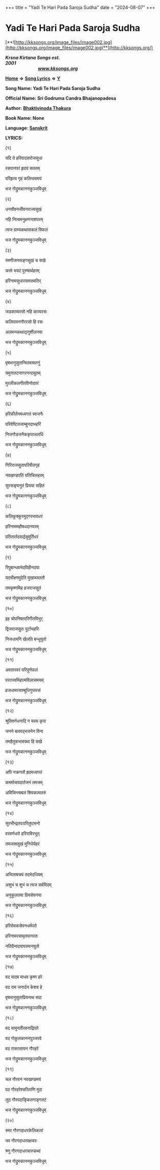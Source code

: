 +++
title = "Yadi Te Hari Pada Saroja Sudha"
date = "2024-08-07"
+++

# Yadi Te Hari Pada Saroja Sudha
[**![http://kksongs.org/image_files/image002.jpg](http://kksongs.org/image_files/image002.jpg)**](http://kksongs.org/)

**_Krsna Kirtana Songs est. 2001_**                                                                                                                                                 **_www.kksongs.org_**

[**Home**](http://kksongs.org/) **⇒** [**Song Lyrics**](http://kksongs.org/lyrics.html) **⇒** [**Y**](http://kksongs.org/songs/song_y.html)

**Song Name: Yadi Te Hari Pada Saroja Sudha**

**Official Name: Sri Godruma Candra Bhajanopadesa**

**Author:** [**Bhaktivinoda Thakura**](http://kksongs.org/authors/list/bhaktivinoda.html)

**Book Name: None**

**Language: [Sanskrit](http://kksongs.org/language/list/sanskrit.html)**

**LYRICS:**

(१)

यदि ते हरिपादसरोजसुधा

रसपानपरं हृदयं सततम्

परिहृत्य गृहं कलिभावमयं

भज गोद्रुमकाननकुञ्जविधुम्

(२)

धनयौवनजीवनराज्यसुखं

नहि नित्यमनुक्षणनाशपरम्

त्यज ग्राम्यकथासकलं विफलं

भज गोद्रुमकाननकुञ्जविधुम्

(३)

रमणीजनसङ्गसुखं च सखे

चरमे भयदं पुरुषार्थहरम्

हरिनामसुधारसमत्तमतिर्

भज गोद्रुमकाननकुञ्जविधुम्

(४)

जडकाव्यरसो नहि काव्यरसः

कलिपावनगौररसो हि रसः

अलमन्य्कथाद्यनुशीलनया

भज गोद्रुमकाननकुञ्जविधुम्

(५)

वृषभानुसुतान्वितवामतनुं

यमुनातटनागरनन्दसुतम्

मुरलीकलगीतविनोदपरं

भज गोद्रुमकाननकुञ्जविधुम्

(६)

हरिकीर्तनमध्यगतं स्वजनैः

परिवेष्टितजाम्बुनदाभहरिं

निजगौडजनैककृपाजलधिं

भज गोद्रुमकाननकुञ्जविधुम्

(७)

गिरिराजसुतापरिवीतगृहं

नवखण्डपतिं यतिचित्तहरम्

सुरसङ्घनुतं प्रियया सहितं

भज गोद्रुमकाननकुञ्जविधुम्

(८)

कलिकुक्कुरमुद्गरभावधरं

हरिनाममहौषधदानपरम्

पतितार्तदयार्द्रसुमूर्तिधरं

भज गोद्रुमकाननकुञ्जविधुम्

(९)

रिपुबान्धवभेदविहीनदया

यदभीक्ष्णमुदेति मुखाब्जततौ

तमकृष्णमिह व्रजराजसुतं

भज गोद्रुमकाननकुञ्जविधुम्

(१०)

इह चोपनिषत्परिगीतविभुर्

द्विजराजसुतः पुर्टाभहरिः

निजधामनि खेलति बन्धुयुतो

भज गोद्रुमकाननकुञ्जविधुम्

(११)

अवतारवरं परिपूर्णफलं

परतत्त्वमिहात्मविलासमयम्

व्रजधामरसाम्बुधिगुप्तरसं

भज गोद्रुमकाननकुञ्जविधुम्

(१२)

श्रुतिवर्णधनादि न यस्य कृपा

जनने बलवद्भजनेन विना

तमहैतुकभावपथा हि सखे

भज गोद्रुमकाननकुञ्जविधुम्

(१३)

अपि नक्रगतौ ह्रदमध्यगतं

कममोचयदार्तजनं तमजम्

अविचिन्त्यबलं शिवकल्पतरुं

भज गोद्रुमकाननकुञ्जविधुम्

(१४)

सुरभीन्द्रतपःपरितुष्टमनो

वरवर्णधरो हरिराविरभूत्

तमजस्रसुखं मुनिधैर्यहरं

भज गोद्रुमकाननकुञ्जविधुम्

(१५)

अभिलाषचयं तदभेदधियम्

अशुभं च शुभं च त्यज सर्वमिदम्

अनुकूलतया प्रियसेवनया

भज गोद्रुमकाननकुञ्जविधुम्

(१६)

हरिसेवकसेवनधर्मपरो

हरिनामरसामृतपानरतः

नतिदैन्यदयापरमानयुतो

भज गोद्रुमकाननकुञ्जविधुम्

(१७)

वद यादव माधव कृष्ण हरे

वद राम जनार्दन केशव हे

वृषभानुसुताप्रियनाथ सदा

भज गोद्रुमकाननकुञ्जविधुम्

(१८)

वद यामुनतीरवनाद्रिपते

वद गोकुलकाननपुञ्जरवे

वद रासरसायन गौरहरे

भज गोद्रुमकाननकुञ्जविधुम्

(१९)

चल गौरवनं नवखण्डमयं

पठ गौरहरेश्चरिताणि मुदा

लुठ गौरपदाङ्कितगाङ्गतटं

भज गोद्रुमकाननकुञ्जविधुम्

(२०)

स्मर गौरगदाधरकेलिकलां

भव गौरगदाधरपक्षचरः

श्र्णु गौरगदाधरचारुकथां

भज गोद्रुमकाननकुञ्जविधुम्